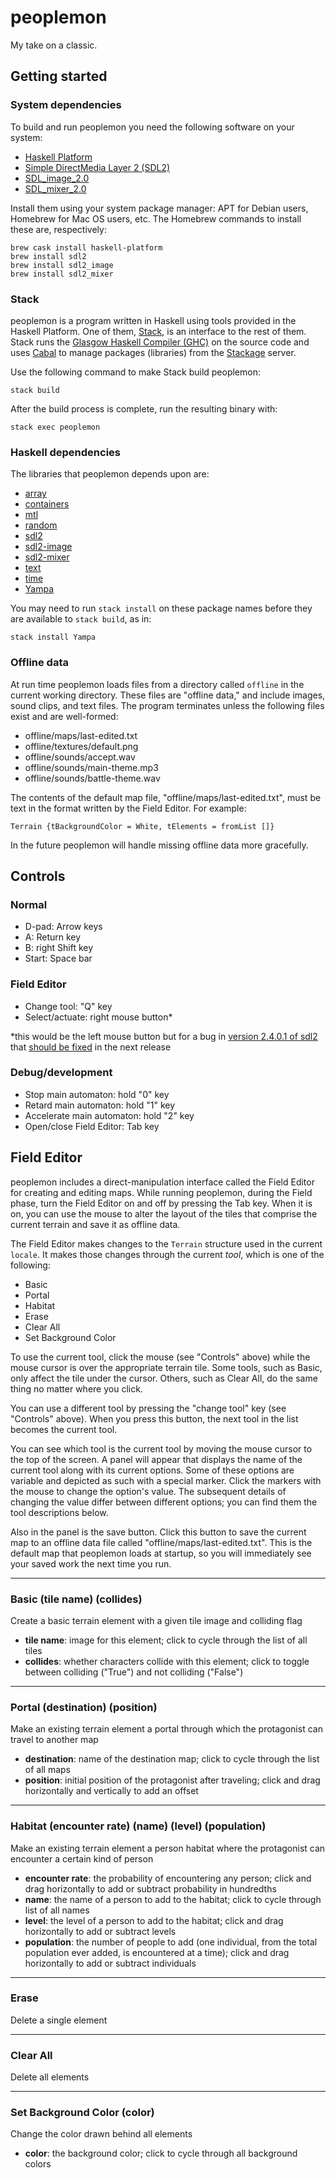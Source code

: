 # peoplemon

My take on a classic.

## Getting started ##

### System dependencies ###

To build and run peoplemon you need the following software on your system:

* [Haskell Platform](https://www.haskell.org/platform/)
* [Simple DirectMedia Layer 2 (SDL2)](https://libsdl.org)
* [SDL\_image\_2.0](https://libsdl.org/projects/SDL_image/)
* [SDL\_mixer\_2.0](https://libsdl.org/projects/SDL_mixer/)

Install them using your system package manager: APT for Debian users, Homebrew for Mac OS users, etc. The Homebrew commands to install these are, respectively:

    brew cask install haskell-platform
    brew install sdl2
    brew install sdl2_image
    brew install sdl2_mixer

### Stack ###

peoplemon is a program written in Haskell using tools provided in the Haskell Platform. One of them, [Stack](https://docs.haskellstack.org/en/stable/README/), is an interface to the rest of them. Stack runs the [Glasgow Haskell Compiler (GHC)](https://www.haskell.org/ghc/) on the source code and uses [Cabal](https://www.haskell.org/cabal/) to manage packages (libraries) from the [Stackage](https://www.stackage.org) server.

Use the following command to make Stack build peoplemon:

    stack build

After the build process is complete, run the resulting binary with:

    stack exec peoplemon

### Haskell dependencies ###

The libraries that peoplemon depends upon are:

* [array](https://hackage.haskell.org/package/array)
* [containers](https://hackage.haskell.org/package/containers)
* [mtl](https://hackage.haskell.org/package/mtl)
* [random](https://hackage.haskell.org/package/random)
* [sdl2](https://hackage.haskell.org/package/sdl2)
* [sdl2-image](https://hackage.haskell.org/package/sdl2-image)
* [sdl2-mixer](https://hackage.haskell.org/package/sdl2-mixer)
* [text](https://hackage.haskell.org/package/text)
* [time](https://hackage.haskell.org/package/time)
* [Yampa](https://hackage.haskell.org/package/Yampa)

You may need to run `stack install` on these package names before they are available to `stack build`, as in:

    stack install Yampa

### Offline data ###

At run time peoplemon loads files from a directory called `offline` in the current working directory. These files are \"offline data,\" and include images, sound clips, and text files. The program terminates unless the following files exist and are well-formed:

* offline/maps/last-edited.txt
* offline/textures/default.png
* offline/sounds/accept.wav
* offline/sounds/main-theme.mp3
* offline/sounds/battle-theme.wav

The contents of the default map file, \"offline/maps/last-edited.txt\", must be text in the format written by the Field Editor. For example:

    Terrain {tBackgroundColor = White, tElements = fromList []}

In the future peoplemon will handle missing offline data more gracefully.

## Controls ##

### Normal ###

* D-pad: Arrow keys
* A: Return key
* B: right Shift key
* Start: Space bar

### Field Editor ###

* Change tool: \"Q\" key
* Select/actuate: right mouse button\*

\*this would be the left mouse button but for a bug in [version 2.4.0.1 of sdl2](https://hackage.haskell.org/package/sdl2-2.4.0.1) that [should be fixed](https://github.com/haskell-game/sdl2/pull/177) in the next release

### Debug/development ###

* Stop main automaton: hold \"0\" key
* Retard main automaton: hold \"1\" key
* Accelerate main automaton: hold \"2\" key
* Open/close Field Editor: Tab key

## Field Editor ##

peoplemon includes a direct-manipulation interface called the Field Editor for creating and editing maps. While running peoplemon, during the Field phase, turn the Field Editor on and off by pressing the Tab key. When it is on, you can use the mouse to alter the layout of the tiles that comprise the current terrain and save it as offline data.

The Field Editor makes changes to the `Terrain` structure used in the current `locale`. It makes those changes through the current *tool*, which is one of the following:

* Basic
* Portal
* Habitat
* Erase
* Clear All
* Set Background Color

To use the current tool, click the mouse (see \"Controls\" above) while the mouse cursor is over the appropriate terrain tile. Some tools, such as Basic, only affect the tile under the cursor. Others, such as Clear All, do the same thing no matter where you click.

You can use a different tool by pressing the \"change tool\" key (see \"Controls\" above). When you press this button, the next tool in the list becomes the current tool.

You can see which tool is the current tool by moving the mouse cursor to the top of the screen. A panel will appear that displays the name of the current tool along with its current options. Some of these options are variable and depicted as such with a special marker. Click the markers with the mouse to change the option's value. The subsequent details of changing the value differ between different options; you can find them the tool descriptions below.

Also in the panel is the save button. Click this button to save the current map to an offline data file called \"offline/maps/last-edited.txt\". This is the default map that peoplemon loads at startup, so you will immediately see your saved work the next time you run.

* * *

### Basic (tile name) (collides) ###
Create a basic terrain element with a given tile image and colliding flag

* **tile name**: image for this element; click to cycle through the list of all tiles
* **collides**: whether characters collide with this element; click to toggle between colliding (\"True\") and not colliding (\"False\")

* * *

### Portal (destination) (position) ###
Make an existing terrain element a portal through which the protagonist can travel to another map

* **destination**: name of the destination map; click to cycle through the list of all maps
* **position**: initial position of the protagonist after traveling; click and drag horizontally and vertically to add an offset

* * *

### Habitat (encounter rate) (name) (level) (population) ###
Make an existing terrain element a person habitat where the protagonist can encounter a certain kind of person

* **encounter rate**: the probability of encountering any person; click and drag horizontally to add or subtract probability in hundredths
* **name**: the name of a person to add to the habitat; click to cycle through list of all names
* **level**: the level of a person to add to the habitat; click and drag horizontally to add or subtract levels
* **population**: the number of people to add (one individual, from the total population ever added, is encountered at a time); click and drag horizontally to add or subtract individuals

* * *

### Erase ###
Delete a single element

* * *

### Clear All ###
Delete all elements

* * *

### Set Background Color (color) ###
Change the color drawn behind all elements

* **color**: the background color; click to cycle through all background colors
